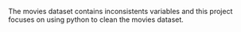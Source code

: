 The movies dataset contains inconsistents variables and this project focuses on using python to clean the movies dataset.
